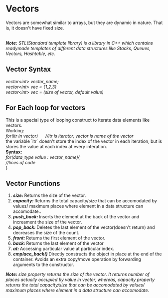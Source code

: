 <h1>Vectors</h1>
Vectors are somewhat similar to arrays, but they are dynamic in nature. That is, it doesn't have fixed size.<br><br>

<i><b>Note:</b> STL(Standard template library) is a library in C++ which contains readymade templates of different data structures like Stacks, Queues, Vectors, Hashtable, etc.</i><br>

<h2>Vector Syntax</h2>

<i> vector&lt;int&gt; vector_name;<br>
vector&lt;int&gt; vec = {1,2,3}<br>
vector&lt;int&gt; vec  = (size of vector, default value)</i><br>

<h2>For Each loop for vectors</h2>
This is a special type of looping construct to iterate data elements like vectors.<br>
Working:<br><i>
for(itr in vector) &nbsp;&nbsp;&nbsp;&nbsp;&nbsp;//itr is iterator, vector is name of the vector<br></i>
the variable `itr` doesn't store the index of the vector in each iteration, but is stores the value at each index at every interation.<br>
<b>Syntax: </b><br><i>
for(data_type value : vector_name){ <br>
    //lines of code</br></i>
}
<br>

<h2>Vector Functions</h2>
<ol>
<li><i><b>size: </b></i> Returns the size of the vector.</li>
<li><i><b>capacity: </b></i>Returns the total capacity/size that can be accomodated by values/ maximum places where element in a data structure can accomodate..</li>
<li><i><b>push_back: </b></i>Inserts the element at the back of the vector and increament the size of the vector.</li>
<li><i><b>pop_back: </b></i>Deletes the last element of the vector(doesn't return) and decreases the size of the count.</li>
<li><i><b>front: </b></i>Returns the first element of the vector.</li>
<li><i><b>back: </b></i>Returns the last element of the vector</li>
<li><i><b>at: </b></i>Accessing particular value at particular index.</li>
<li><i><b>emplace_back() </b></i>Directly constructs the object in place at the end of the container. Avoids an extra copy/move operation by forwarding arguments to the constructor.</li>
</ol>
<i><b>Note: </b> size property returns the size of the vector. It returns number of places actually occupied by value in vector, whereas, capacity property returns the total capacity/size that can be accomodated by values/ maximum places where element in a data structure can accomodate.
